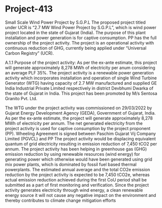 # Project-413
Small Scale Wind Power Project by S.G.P.L
The proposed project titled under UCR is “2.7 MW Wind Power Project by S.G.P.L”, which is wind
power project located in the state of Gujarat (India). The purpose of this plant installation and power
generation is for captive consumption. PP has the full ownership of the project activity. The project is
an operational activity with continuous reduction of GHG, currently being applied under “Universal
Carbon Registry” (UCR).

A.1.1 Purpose of the project activity:
As per the ex-ante estimate, this project will generate approximately 8,278 MWh of electricity per
anum considering an average PLF 35%. The project activity is a renewable power generation activity
which incorporates installation and operation of single Wind Turbine Generator (WTG) having
capacity of 2.7 MW manufactured and supplied GE India Industrial Private Limited respectively in
district Devbhumi Dwarka of the state of Gujarat in India. This project has been promoted by M/s
Sentosa Granito Pvt. Ltd.

The WTG under the project activity was commissioned on 29/03/2022 by Gujarat Energy
Development Agency (GEDA), Government of Gujarat, India.
As per the ex-ante estimate, the project will generate approximately 8,278 MWh of electricity per
annum. The net generated electricity from the project activity is used for captive consumption by the
project proponent (PP). Wheeling Agreement is signed between Paschim Gujarat Vij Company
Limited (PGVCL) and PP The project activity would be displacing equivalent quantum of grid
electricity resulting in emission reduction of 7,450 tCO2 per annum. The project activity has been
helping in greenhouse gas (GHG) emission reduction by using renewable resources (wind energy)
for generating power which otherwise would have been generated using grid mix power plants,
which is dominated by fossil fuel based thermal powerplants.
The estimated annual average and the total CO2e emission reduction by the project activity is
expected to be 7,450 tCO2e, whereas actual emission reduction achieved during the first CoU period
shall be submitted as a part of first monitoring and verification.
Since the project activity generates electricity through wind energy, a clean renewable energy source
it will not cause any negative impact on the environment and thereby contributes to climate change
mitigation efforts


